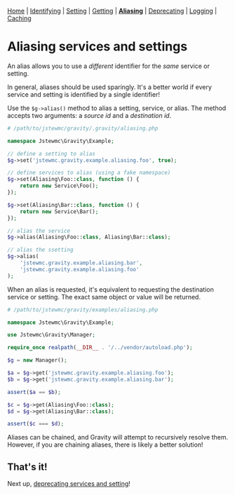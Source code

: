 [Home](index.md) | [Identifying](identifying.md) | [Setting](setting.md) | [Getting](getting.md) |  [**Aliasing**](aliasing.md) | [Deprecating](deprecating.md) | [Logging](logging.md) | [Caching](caching.md)

# Aliasing services and settings

An alias allows you to use a _different_ identifier for the _same_ service or setting.

In general, aliases should be used sparingly. It's a better world if every service and setting is identified by a single identifier!

Use the `$g->alias()` method to alias a setting, service, or alias. The method accepts two arguments: a _source id_ and a _destination id_.

```php
# /path/to/jstewmc/gravity/.gravity/aliasing.php

namespace Jstewmc\Gravity\Example;

// define a setting to alias
$g->set('jstewmc.gravity.example.aliasing.foo', true);

// define services to alias (using a fake namespace)
$g->set(Aliasing\Foo::class, function () {
    return new Service\Foo();
});

$g->set(Aliasing\Bar::class, function () {
    return new Service\Bar();
});

// alias the service
$g->alias(Aliasing\Foo::class, Aliasing\Bar::class);

// alias the ssetting
$g->alias(
    'jstewmc.gravity.example.aliasing.bar',
    'jstewmc.gravity.example.aliasing.foo'
);
```

When an alias is requested, it's equivalent to requesting the destination service or setting. The exact same object or value will be returned.

```php
# /path/to/jstewmc/gravity/examples/aliasing.php

namespace Jstewmc\Gravity\Example;

use Jstewmc\Gravity\Manager;

require_once realpath(__DIR__ . '/../vendor/autoload.php');

$g = new Manager();

$a = $g->get('jstewmc.gravity.example.aliasing.foo');
$b = $g->get('jstewmc.gravity.example.aliasing.bar');

assert($a == $b);

$c = $g->get(Aliasing\Foo::class);
$d = $g->get(Aliasing\Bar::class);

assert($c === $d);
```

Aliases can be chained, and Gravity will attempt to recursively resolve them. However, if you are chaining aliases, there is likely a better solution!

## That's it!

Next up, [deprecating services and setting](deprecating.md)!
